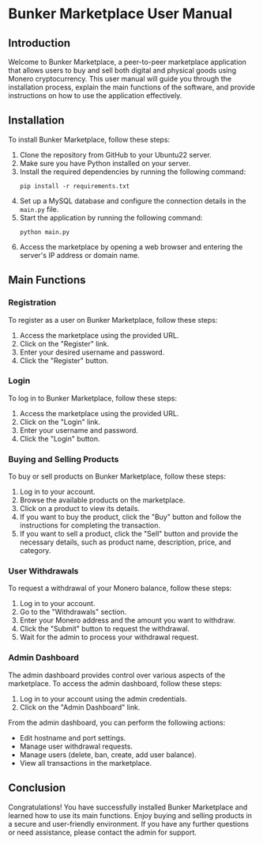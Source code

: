 # Bunker Marketplace User Manual

## Introduction

Welcome to Bunker Marketplace, a peer-to-peer marketplace application that allows users to buy and sell both digital and physical goods using Monero cryptocurrency. This user manual will guide you through the installation process, explain the main functions of the software, and provide instructions on how to use the application effectively.

## Installation

To install Bunker Marketplace, follow these steps:

1. Clone the repository from GitHub to your Ubuntu22 server.
2. Make sure you have Python installed on your server.
3. Install the required dependencies by running the following command:
   ```
   pip install -r requirements.txt
   ```
4. Set up a MySQL database and configure the connection details in the `main.py` file.
5. Start the application by running the following command:
   ```
   python main.py
   ```
6. Access the marketplace by opening a web browser and entering the server's IP address or domain name.

## Main Functions

### Registration

To register as a user on Bunker Marketplace, follow these steps:

1. Access the marketplace using the provided URL.
2. Click on the "Register" link.
3. Enter your desired username and password.
4. Click the "Register" button.

### Login

To log in to Bunker Marketplace, follow these steps:

1. Access the marketplace using the provided URL.
2. Click on the "Login" link.
3. Enter your username and password.
4. Click the "Login" button.

### Buying and Selling Products

To buy or sell products on Bunker Marketplace, follow these steps:

1. Log in to your account.
2. Browse the available products on the marketplace.
3. Click on a product to view its details.
4. If you want to buy the product, click the "Buy" button and follow the instructions for completing the transaction.
5. If you want to sell a product, click the "Sell" button and provide the necessary details, such as product name, description, price, and category.

### User Withdrawals

To request a withdrawal of your Monero balance, follow these steps:

1. Log in to your account.
2. Go to the "Withdrawals" section.
3. Enter your Monero address and the amount you want to withdraw.
4. Click the "Submit" button to request the withdrawal.
5. Wait for the admin to process your withdrawal request.

### Admin Dashboard

The admin dashboard provides control over various aspects of the marketplace. To access the admin dashboard, follow these steps:

1. Log in to your account using the admin credentials.
2. Click on the "Admin Dashboard" link.

From the admin dashboard, you can perform the following actions:

- Edit hostname and port settings.
- Manage user withdrawal requests.
- Manage users (delete, ban, create, add user balance).
- View all transactions in the marketplace.

## Conclusion

Congratulations! You have successfully installed Bunker Marketplace and learned how to use its main functions. Enjoy buying and selling products in a secure and user-friendly environment. If you have any further questions or need assistance, please contact the admin for support.